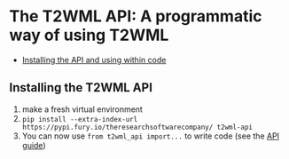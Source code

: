 # The T2WML API: A programmatic way of using T2WML

* [Installing the API and using within code](#install)

<span id="install"></span>
## Installing the T2WML API

1. make a fresh virtual environment
2. `pip install --extra-index-url https://pypi.fury.io/theresearchsoftwarecompany/ t2wml-api`
3. You can now use `from t2wml_api import...` to write code (see the [API guide](API.md))
